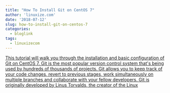 ```yaml
---
title: "How To Install Git on CentOS 7"
author: 'linuxize.com'
date: '2018-07-12'
slug: how-to-install-git-on-centos-7
categories:
  - bloglink
tags:
  - linuxizecom
---
```


[This tutorial will walk you through the installation and basic configuration of Git on CentOS 7. Git is the most popular version control system that's being used by hundreds of thousands of projects. Git allows you to keep track of your code changes, revert to previous stages, work simultaneously on multiple branches and collaborate with your fellow developers. Git is originally developed by Linus Torvalds, the creator of the Linux<i class="fas fa-external-link-alt"></i>](https://linuxize.com/post/how-to-install-git-on-centos-7/)


